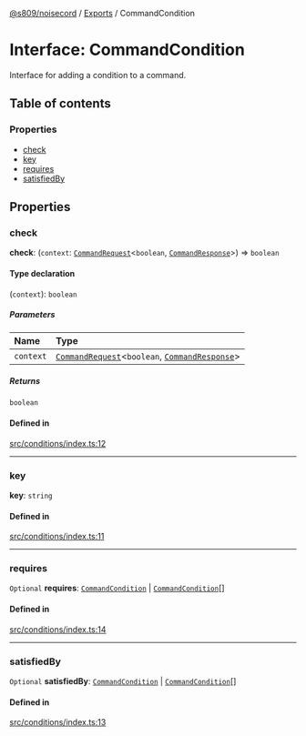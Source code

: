[@s809/noisecord](../README.md) / [Exports](../modules.md) / CommandCondition

# Interface: CommandCondition

Interface for adding a condition to a command.

## Table of contents

### Properties

- [check](CommandCondition.md#check)
- [key](CommandCondition.md#key)
- [requires](CommandCondition.md#requires)
- [satisfiedBy](CommandCondition.md#satisfiedby)

## Properties

### check

 **check**: (`context`: [`CommandRequest`](../classes/CommandRequest.md)<`boolean`, [`CommandResponse`](../classes/CommandResponse.md)\>) => `boolean`

#### Type declaration

(`context`): `boolean`

##### Parameters

| Name | Type |
| :------ | :------ |
| `context` | [`CommandRequest`](../classes/CommandRequest.md)<`boolean`, [`CommandResponse`](../classes/CommandResponse.md)\> |

##### Returns

`boolean`

#### Defined in

[src/conditions/index.ts:12](https://github.com/s809/noisecord/blob/777b7e5/src/conditions/index.ts#L12)

___

### key

 **key**: `string`

#### Defined in

[src/conditions/index.ts:11](https://github.com/s809/noisecord/blob/777b7e5/src/conditions/index.ts#L11)

___

### requires

 `Optional` **requires**: [`CommandCondition`](CommandCondition.md) \| [`CommandCondition`](CommandCondition.md)[]

#### Defined in

[src/conditions/index.ts:14](https://github.com/s809/noisecord/blob/777b7e5/src/conditions/index.ts#L14)

___

### satisfiedBy

 `Optional` **satisfiedBy**: [`CommandCondition`](CommandCondition.md) \| [`CommandCondition`](CommandCondition.md)[]

#### Defined in

[src/conditions/index.ts:13](https://github.com/s809/noisecord/blob/777b7e5/src/conditions/index.ts#L13)
